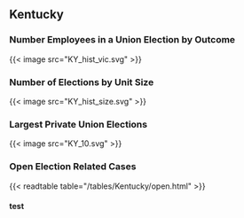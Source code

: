 ##  Kentucky

### Number Employees in a Union Election by Outcome
{{< image src="KY_hist_vic.svg" >}}

### Number of Elections by Unit Size
{{< image src="KY_hist_size.svg" >}}

### Largest Private Union Elections
{{< image src="KY_10.svg" >}}

### Open Election Related Cases
{{< readtable table="/tables/Kentucky/open.html" >}}

#### test
